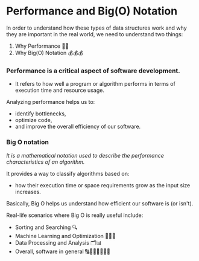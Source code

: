 # Performance and Big(O) Notation

In order to understand how these types of data structures work and why they are important in the real world, we need to understand two things:

1. Why Performance 💸💸
2. Why Big(O) Notation 💰💰💰

### Performance is a critical aspect of software development. 
- It refers to how well a program or algorithm performs in terms of execution time and resource usage. 

Analyzing performance helps us to: 
- identify bottlenecks, 
- optimize code, 
- and improve the overall efficiency of our software.

### Big O notation
*It is a mathematical notation used to describe the performance characteristics of an algorithm.* 

It provides a way to classify algorithms based on: 
- how their execution time or space requirements grow as the input size increases.

Basically, Big O helps us understand how efficient our software is (or isn't).

Real-life scenarios where Big O is really useful include:
- Sorting and Searching 🔍
- Machine Learning and Optimization 🔬👨‍💻
- Data Processing and Analysis 🗂️📊
- Overall, software in general 🔠👨🏾‍💻👩🏻‍💻